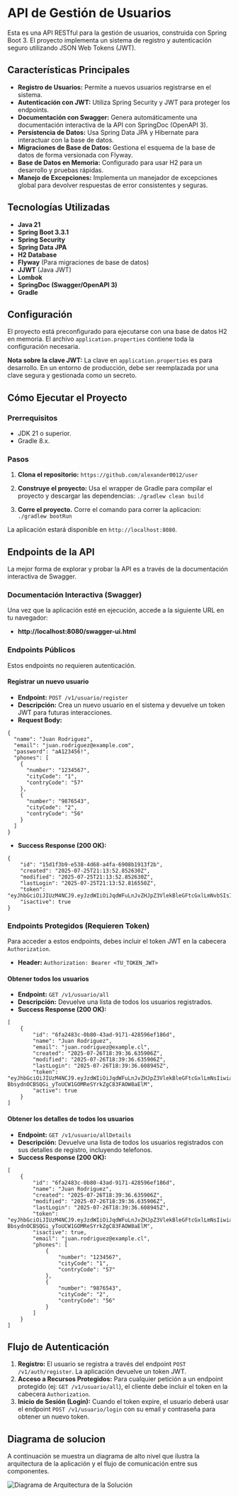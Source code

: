 # API de Gestión de Usuarios

Esta es una API RESTful para la gestión de usuarios, construida con Spring Boot 3. El proyecto implementa un sistema de registro y autenticación seguro utilizando JSON Web Tokens (JWT).

## Características Principales

-   **Registro de Usuarios:** Permite a nuevos usuarios registrarse en el sistema.
-   **Autenticación con JWT:** Utiliza Spring Security y JWT para proteger los endpoints.
-   **Documentación con Swagger:** Genera automáticamente una documentación interactiva de la API con SpringDoc (OpenAPI 3).
-   **Persistencia de Datos:** Usa Spring Data JPA y Hibernate para interactuar con la base de datos.
-   **Migraciones de Base de Datos:** Gestiona el esquema de la base de datos de forma versionada con Flyway.
-   **Base de Datos en Memoria:** Configurado para usar H2 para un desarrollo y pruebas rápidas.
-   **Manejo de Excepciones:** Implementa un manejador de excepciones global para devolver respuestas de error consistentes y seguras.

## Tecnologías Utilizadas

-   **Java 21**
-   **Spring Boot 3.3.1**
-   **Spring Security**
-   **Spring Data JPA**
-   **H2 Database**
-   **Flyway** (Para migraciones de base de datos)
-   **JJWT** (Java JWT)
-   **Lombok**
-   **SpringDoc (Swagger/OpenAPI 3)**
-   **Gradle**

## Configuración

El proyecto está preconfigurado para ejecutarse con una base de datos H2 en memoria. El archivo `application.properties` contiene toda la configuración necesaria.

**Nota sobre la clave JWT:** La clave en `application.properties` es para desarrollo. En un entorno de producción, debe ser reemplazada por una clave segura y gestionada como un secreto.

## Cómo Ejecutar el Proyecto

### Prerrequisitos

-   JDK 21 o superior.
-   Gradle 8.x.

### Pasos

1.  **Clona el repositorio:** `https://github.com/alexander0012/user`

2.  **Construye el proyecto:**
    Usa el wrapper de Gradle para compilar el proyecto y descargar las dependencias: `./gradlew clean build`
 
3.  **Corre el proyecto.**
    Corre el comando para correr la aplicacion: `./gradlew bootRun`

La aplicación estará disponible en `http://localhost:8080`.

## Endpoints de la API

La mejor forma de explorar y probar la API es a través de la documentación interactiva de Swagger.

### Documentación Interactiva (Swagger)

Una vez que la aplicación esté en ejecución, accede a la siguiente URL en tu navegador:
-   **http://localhost:8080/swagger-ui.html**

### Endpoints Públicos

Estos endpoints no requieren autenticación.

#### Registrar un nuevo usuario

-   **Endpoint:** `POST /v1/usuario/register`
-   **Descripción:** Crea un nuevo usuario en el sistema y devuelve un token JWT para futuras interacciones.
-   **Request Body:**
```
{
  "name": "Juan Rodriguez",
  "email": "juan.rodriguez@example.com",
  "password": "aA123456!",
  "phones": [
    {
      "number": "1234567",
      "cityCode": "1",
      "contryCode": "57"
    },
    {
      "number": "9876543",
      "cityCode": "2",
      "contryCode": "56"
    }
  ]
}
```
-   **Success Response (200 OK):**
```
{
    "id": "15d1f3b9-e538-4d68-a4fa-6908b1913f2b",
    "created": "2025-07-25T21:13:52.852630Z",
    "modified": "2025-07-25T21:13:52.852630Z",
    "lastLogin": "2025-07-25T21:13:52.816550Z",
    "token": "eyJhbGciOiJIUzM4NCJ9.eyJzdWIiOiJqdWFuLnJvZHJpZ3VlekBleGFtcGxlLmNvbSIsImlhdCI6MTc1MzQ3ODAzMiwiZXhwIjoxNzUzNTY0NDMyfQ.6zdJ0nPtncDmwDtPqRAS075QSR4S57V_TJdA_PpBub4SizPY3pFsx8xZU8an9vQE",
    "isactive": true
}
```

### Endpoints Protegidos (Requieren Token)

Para acceder a estos endpoints, debes incluir el token JWT en la cabecera `Authorization`.

-   **Header:** `Authorization: Bearer <TU_TOKEN_JWT>`

#### Obtener todos los usuarios

-   **Endpoint:** `GET /v1/usuario/all`
-   **Descripción:** Devuelve una lista de todos los usuarios registrados.
-   **Success Response (200 OK):**
```
[
    {
        "id": "6fa2483c-0b80-43ad-9171-428596ef186d",
        "name": "Juan Rodriguez",
        "email": "juan.rodriguez@example.cl",
        "created": "2025-07-26T18:39:36.635906Z",
        "modified": "2025-07-26T18:39:36.635906Z",
        "lastLogin": "2025-07-26T18:39:36.608945Z",
        "token": "eyJhbGciOiJIUzM4NCJ9.eyJzdWIiOiJqdWFuLnJvZHJpZ3VlekBleGFtcGxlLmNsIiwiaWF0IjoxNzUzNTU1MTc2LCJleHAiOjE3NTM2NDE1NzZ9.5bntToJtYL_U4LOI4kW-BbsydnOCBSQGi_yToUCW1GOMReSYrkZgC83FAOW8aElM",
        "active": true
    }
]
```

#### Obtener los detalles de todos los usuarios

-   **Endpoint:** `GET /v1/usuario/allDetails`
-   **Descripción:** Devuelve una lista de todos los usuarios registrados con sus detalles de registro, incluyendo telefonos.
-   **Success Response (200 OK):**
```
[
    {
        "id": "6fa2483c-0b80-43ad-9171-428596ef186d",
        "name": "Juan Rodriguez",
        "created": "2025-07-26T18:39:36.635906Z",
        "modified": "2025-07-26T18:39:36.635906Z",
        "lastLogin": "2025-07-26T18:39:36.608945Z",
        "token": "eyJhbGciOiJIUzM4NCJ9.eyJzdWIiOiJqdWFuLnJvZHJpZ3VlekBleGFtcGxlLmNsIiwiaWF0IjoxNzUzNTU1MTc2LCJleHAiOjE3NTM2NDE1NzZ9.5bntToJtYL_U4LOI4kW-BbsydnOCBSQGi_yToUCW1GOMReSYrkZgC83FAOW8aElM",
        "isactive": true,
        "email": "juan.rodriguez@example.cl",
        "phones": [
            {
                "number": "1234567",
                "cityCode": "1",
                "contryCode": "57"
            },
            {
                "number": "9876543",
                "cityCode": "2",
                "contryCode": "56"
            }
        ]
    }
]
```

## Flujo de Autenticación

1.  **Registro:** El usuario se registra a través del endpoint `POST /v1/auth/register`. La aplicación devuelve un token JWT.
2.  **Acceso a Recursos Protegidos:** Para cualquier petición a un endpoint protegido (ej: `GET /v1/usuario/all`), el cliente debe incluir el token en la cabecera `Authorization`.
3.  **Inicio de Sesión (Login):** Cuando el token expire, el usuario deberá usar el endpoint `POST /v1/usuario/login` con su email y contraseña para obtener un nuevo token.

## Diagrama de solucion

A continuación se muestra un diagrama de alto nivel que ilustra la arquitectura de la aplicación y el flujo de comunicación entre sus componentes.

![Diagrama de Arquitectura de la Solución](readme/resources/diagrama.png)